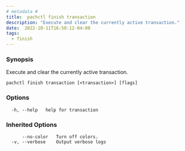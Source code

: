 ```yaml
---
# metadata # 
title:  pachctl finish transaction
description: "Execute and clear the currently active transaction."
date:  2022-10-11T16:50:12-04:00
tags:
  - finish
---
```


### Synopsis

Execute and clear the currently active transaction.

```
pachctl finish transaction [<transaction>] [flags]
```

### Options

```
  -h, --help   help for transaction
```

### Inherited Options

```
      --no-color   Turn off colors.
  -v, --verbose    Output verbose logs
```

